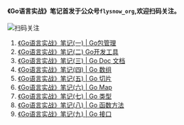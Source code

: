 #### 《Go语言实战》笔记首发于公众号`flysnow_org`,欢迎扫码关注。

![扫码关注](http://www.flysnow.org/about/qrcode_for_weixin.jpg)

1. [《Go语言实战》笔记(一) | Go包管理](https://mp.weixin.qq.com/s?__biz=MzI3MjU4Njk3Ng==&mid=2247483724&idx=1&sn=316639c2bba48336a8c0d9124a027086&chksm=eb3100c3dc4689d5e0a137503034d1e3b78ceb9777dd0ad7bab87ce1cceb149af853a7599958&mpshare=1&scene=1&srcid=032833V5z0r8aerJpCqoh5QK&key=d00d8310abcbc5baef0cc3bc6b44155a20c7cd2763d3e11fbedc487b7b2a197d7de229fde3534c6e7453655af84c25cb82659ae73598942b2af261859b8be56831d40dcba5c2bbd71c93ef457fb85a7a&ascene=0&uin=MTI0MDc0ODU%3D&devicetype=iMac+MacBookPro11%2C4+OSX+OSX+10.12.3&version=12020010&nettype=WIFI&fontScale=100&pass_ticket=e6H7rx6hAkTNASI73HOw0LP6CJstRcrYiKGFKzkEHJw%3D)
2. [《Go语言实战》笔记(二) Go开发工具](https://mp.weixin.qq.com/s?__biz=MzI3MjU4Njk3Ng==&mid=2247483727&idx=1&sn=2c18e3e72cbc60a3b240ec00c66ed461&chksm=eb3100c0dc4689d609844958a5cda2eef0f2ebadcf558a0ece7094c6b527e11045e4a499a57a&mpshare=1&scene=1&srcid=0328YMr6usAeB6pLLXaM8Xe4&key=ac780f6d08d044c8e838b2415159e6843b69a157179d46942aa8e264f2b9ad269f4f962569db1f9e0a9e8ff44e3dc9f262a96b139ff9d8a8128f247dc0809c95204315e1b10177fd46559a4a6fa8ba77&ascene=0&uin=MTI0MDc0ODU%3D&devicetype=iMac+MacBookPro11%2C4+OSX+OSX+10.12.3&version=12020010&nettype=WIFI&fontScale=100&pass_ticket=e6H7rx6hAkTNASI73HOw0LP6CJstRcrYiKGFKzkEHJw%3D)
3. [《Go语言实战》笔记(三) | Go Doc 文档](https://mp.weixin.qq.com/s?__biz=MzI3MjU4Njk3Ng==&mid=2247483731&idx=1&sn=9037f33d7b0e359cda1777cc57c8ec8e&chksm=eb3100dcdc4689ca76914c19d543dfdf7991fdea6939c740d1d474d301124232621591b3263c&mpshare=1&scene=1&srcid=0328ZR8BslbMy2ITHyKW0t8u&key=7f13a640df87a4d3a45ee1cdfd713515a4c32b57561f516f3ff9b00659fcd3f060eaab333654707c9e6d2843f635f06f6911c7eace6f5df080a5561a273095cd5b218b9135b263815162d9c8dbfbf482&ascene=0&uin=MTI0MDc0ODU%3D&devicetype=iMac+MacBookPro11%2C4+OSX+OSX+10.12.3&version=12020010&nettype=WIFI&fontScale=100&pass_ticket=e6H7rx6hAkTNASI73HOw0LP6CJstRcrYiKGFKzkEHJw%3D)
4. [《Go语言实战》笔记(四) | Go 数组](https://mp.weixin.qq.com/s?__biz=MzI3MjU4Njk3Ng==&mid=2247483737&idx=1&sn=589aa0bf65ce021d0c1ce78b84711a7f&scene=0#wechat_redirect)
5. [《Go语言实战》笔记(五) | Go 切片](https://mp.weixin.qq.com/s?__biz=MzI3MjU4Njk3Ng==&mid=2247483742&idx=1&sn=53f46faff6eba26f0ad4f05d818f841a&scene=0#wechat_redirect)
6. [《Go语言实战》笔记(六) | Go Map](https://mp.weixin.qq.com/s?__biz=MzI3MjU4Njk3Ng==&mid=2247483746&idx=1&sn=3be6dbb1c70d72ab363b535c9a878d12&scene=0#wechat_redirect)
7. [《Go语言实战》笔记(七) | Go 类型](https://mp.weixin.qq.com/s?__biz=MzI3MjU4Njk3Ng==&mid=2247483751&idx=1&sn=15bf5e8ca24c565819bc07682502266f&scene=0#wechat_redirect)
8. [《Go语言实战》笔记(八) | Go 函数方法](https://mp.weixin.qq.com/s?__biz=MzI3MjU4Njk3Ng==&mid=2247483755&idx=1&sn=78be0b9a16139938f19fef7219fb1f1d&scene=0#wechat_redirect)
9. [《Go语言实战》笔记(九) | Go 接口](http://mp.weixin.qq.com/s?src=3&timestamp=1490952291&ver=1&signature=62P9l4qZYOMgOXUc-RGbiJloifn3kosPK3wnLtbBQ0G2yDPbZqwwTPseA3mmWoBTGA9k4c-zlg7DCp3ugayv90HSv0UUBKRi7LY*ilVZVagORcFrys5964gyLGl6JYyxXgTu5XFLjYbqOuy266bzVGrNHk1pCr2jj9EWFfvQl-I=)